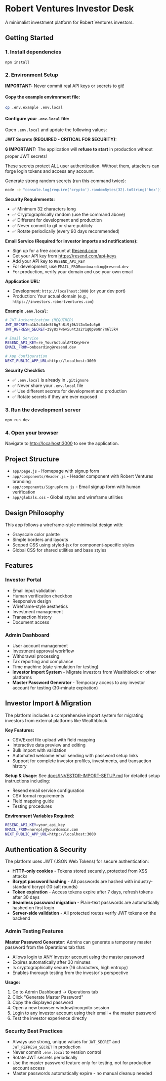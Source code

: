 # Robert Ventures Investor Desk

A minimalist investment platform for Robert Ventures investors.

## Getting Started

### 1. Install dependencies
```bash
npm install
```

### 2. Environment Setup

**IMPORTANT:** Never commit real API keys or secrets to git!

#### Copy the example environment file:
```bash
cp .env.example .env.local
```

#### Configure your `.env.local` file:

Open `.env.local` and update the following values:

**JWT Secrets (REQUIRED - CRITICAL FOR SECURITY):**

🔒 **IMPORTANT:** The application will **refuse to start** in production without proper JWT secrets!

These secrets protect ALL user authentication. Without them, attackers can forge login tokens and access any account.

Generate strong random secrets (run this command twice):
```bash
node -e "console.log(require('crypto').randomBytes(32).toString('hex'))"
```

**Security Requirements:**
- ✅ Minimum 32 characters long
- ✅ Cryptographically random (use the command above)
- ✅ Different for development and production
- ✅ Never commit to git or share publicly
- ✅ Rotate periodically (every 90 days recommended)

**Email Service (Required for investor imports and notifications):**
- Sign up for a free account at [Resend.com](https://resend.com)
- Get your API key from https://resend.com/api-keys
- Add your API key to `RESEND_API_KEY`
- For development, use `EMAIL_FROM=onboarding@resend.dev`
- For production, verify your domain and use your own email

**Application URL:**
- Development: `http://localhost:3000` (or your dev port)
- Production: Your actual domain (e.g., `https://investors.robertventures.com`)

**Example `.env.local`:**
```bash
# JWT Authentication (REQUIRED)
JWT_SECRET=a1b2c3d4e5f6g7h8i9j0k1l2m3n4o5p6
JWT_REFRESH_SECRET=z9y8x7w6v5u4t3s2r1q0p9o8n7m6l5k4

# Email Service
RESEND_API_KEY=re_YourActualAPIKeyHere
EMAIL_FROM=onboarding@resend.dev

# App Configuration
NEXT_PUBLIC_APP_URL=http://localhost:3000
```

**Security Checklist:**
- ✅ `.env.local` is already in `.gitignore`
- ✅ Never share your `.env.local` file
- ✅ Use different secrets for development and production
- ✅ Rotate secrets if they are ever exposed

### 3. Run the development server
```bash
npm run dev
```

### 4. Open your browser
Navigate to [http://localhost:3000](http://localhost:3000) to see the application.

## Project Structure

- `app/page.js` - Homepage with signup form
- `app/components/Header.js` - Header component with Robert Ventures branding
- `app/components/SignupForm.js` - Email signup form with human verification
- `app/globals.css` - Global styles and wireframe utilities

## Design Philosophy

This app follows a wireframe-style minimalist design with:
- Grayscale color palette
- Simple borders and layouts
- Scoped CSS using styled-jsx for component-specific styles
- Global CSS for shared utilities and base styles

## Features

### Investor Portal
- Email input validation
- Human verification checkbox
- Responsive design
- Wireframe-style aesthetics
- Investment management
- Transaction history
- Document access

### Admin Dashboard
- User account management
- Investment approval workflow
- Withdrawal processing
- Tax reporting and compliance
- Time machine (date simulation for testing)
- **Investor Import System** - Migrate investors from Wealthblock or other platforms
- **Master Password Generator** - Temporary access to any investor account for testing (30-minute expiration)

## Investor Import & Migration

The platform includes a comprehensive import system for migrating investors from external platforms like Wealthblock.

**Key Features:**
- CSV/Excel file upload with field mapping
- Interactive data preview and editing
- Bulk import with validation
- Automated welcome email sending with password setup links
- Support for complete investor profiles, investments, and transaction history

**Setup & Usage:**
See [docs/INVESTOR-IMPORT-SETUP.md](docs/INVESTOR-IMPORT-SETUP.md) for detailed setup instructions including:
- Resend email service configuration
- CSV format requirements
- Field mapping guide
- Testing procedures

**Environment Variables Required:**
```bash
RESEND_API_KEY=your_api_key
EMAIL_FROM=noreply@yourdomain.com
NEXT_PUBLIC_APP_URL=http://localhost:3000
```

## Authentication & Security

The platform uses JWT (JSON Web Tokens) for secure authentication:

- **HTTP-only cookies** - Tokens stored securely, protected from XSS attacks
- **Bcrypt password hashing** - All passwords are hashed with industry-standard bcrypt (10 salt rounds)
- **Token expiration** - Access tokens expire after 7 days, refresh tokens after 30 days
- **Seamless password migration** - Plain-text passwords are automatically hashed on first login
- **Server-side validation** - All protected routes verify JWT tokens on the backend

### Admin Testing Features

**Master Password Generator:**
Admins can generate a temporary master password from the Operations tab that:
- Allows login to ANY investor account using the master password
- Expires automatically after 30 minutes
- Is cryptographically secure (16 characters, high entropy)
- Enables thorough testing from the investor's perspective

**Usage:**
1. Go to Admin Dashboard → Operations tab
2. Click "Generate Master Password"
3. Copy the displayed password
4. Open a new browser window/incognito session
5. Login to any investor account using their email + the master password
6. Test the investor experience directly

### Security Best Practices

- Always use strong, unique values for `JWT_SECRET` and `JWT_REFRESH_SECRET` in production
- Never commit `.env.local` to version control
- Rotate JWT secrets periodically
- Use the master password feature only for testing, not for production account access
- Master passwords automatically expire - no manual cleanup needed
